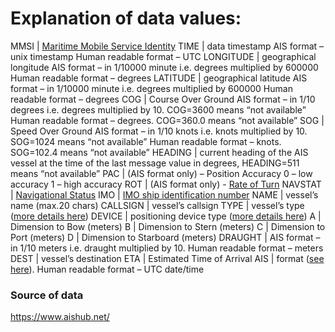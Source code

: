 # Explanation of data values:
MMSI | [Maritime Mobile Service Identity](https://en.wikipedia.org/wiki/MMSI)
TIME | data timestamp AIS format – unix timestamp Human readable format – UTC
LONGITUDE | geographical longitude AIS format – in 1/10000 minute i.e. degrees multiplied by 600000 Human readable format – degrees
LATITUDE | geographical latitude AIS format – in 1/10000 minute i.e. degrees multiplied by 600000 Human readable format – degrees
COG | Course Over Ground AIS format – in 1/10 degrees i.e. degrees multiplied by 10. COG=3600 means “not available” Human readable format – degrees. COG=360.0 means “not available”
SOG | Speed Over Ground AIS format – in 1/10 knots i.e. knots multiplied by 10. SOG=1024 means “not available” Human readable format – knots. SOG=102.4 means “not available”
HEADING | current heading of the AIS vessel at the time of the last message value in degrees, HEADING=511 means “not available”
PAC | (AIS format only) – Position Accuracy 0 – low accuracy 1 – high accuracy
ROT | (AIS format only) - [Rate of Turn](https://www.navcen.uscg.gov/?pageName=AISMessagesA)
NAVSTAT | [Navigational Status](https://www.navcen.uscg.gov/?pageName=AISMessagesA)
IMO | [IMO ship identification number](https://en.wikipedia.org/wiki/IMO_ship_identification_number)
NAME | vessel’s name (max.20 chars)
CALLSIGN | vessel’s callsign
TYPE | vessel’s type ([more details here](https://www.navcen.uscg.gov/?pageName=AISMessagesA))
DEVICE | positioning device type ([more details here](https://www.navcen.uscg.gov/?pageName=AISMessagesA))
A | Dimension to Bow (meters)
B | Dimension to Stern (meters)
C | Dimension to Port (meters)
D | Dimension to Starboard (meters)
DRAUGHT | AIS format – in 1/10 meters i.e. draught multiplied by 10. Human readable format – meters
DEST | vessel’s destination
ETA | Estimated Time of Arrival
AIS | format ([see here](https://www.navcen.uscg.gov/?pageName=AISMessagesA)).
Human readable format – UTC date/time

### Source of data 
https://www.aishub.net/
